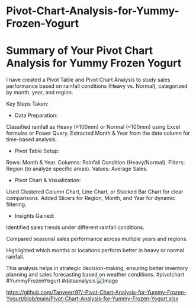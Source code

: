 # Pivot-Chart-Analysis-for-Yummy-Frozen-Yogurt

# Summary of Your Pivot Chart Analysis for Yummy Frozen Yogurt
I have created a Pivot Table and Pivot Chart Analysis to study sales performance based on rainfall conditions (Heavy vs. Normal), categorized by month, year, and region.

Key Steps Taken:

* Data Preparation:

Classified rainfall as Heavy (≥100mm) or Normal (<100mm) using Excel formulas or Power Query.
Extracted Month & Year from the date column for time-based analysis.

* Pivot Table Setup:

Rows: Month & Year.
Columns: Rainfall Condition (Heavy/Normal).
Filters: Region (to analyze specific areas).
Values: Average Sales.

* Pivot Chart & Visualization:

Used Clustered Column Chart, Line Chart, or Stacked Bar Chart for clear comparisons.
Added Slicers for Region, Month, and Year for dynamic filtering.

* Insights Gained:

Identified sales trends under different rainfall conditions.

Compared seasonal sales performance across multiple years and regions.

Highlighted which months or locations perform better in heavy or normal rainfall.

This analysis helps in strategic decision-making, ensuring better inventory planning and sales forecasting based on weather conditions.
#pivotchart #YummyFrozenYogurt #dataanalysis
![Image](https://github.com/user-attachments/assets/485fc9eb-969f-4710-80fd-a32c2c09bb3c)

https://github.com/Tanveerr97/-Pivot-Chart-Analysis-for-Yummy-Frozen-Yogurt/blob/main/Pivot-Chart-Analysis-for-Yummy-Frozen-Yogurt.xlsx
